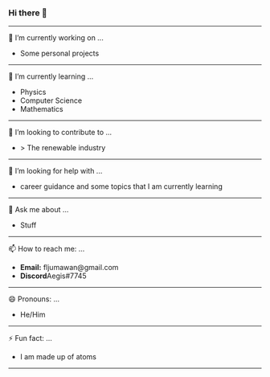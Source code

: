 ### Hi there 👋

<hr>
🔭 I’m currently working on ... 
<br>
<ul> 
        <li>Some personal projects </li>
</ul>
<hr>
🌱 I’m currently learning ... 
<br>
<ul> 
        <li>Physics </li>
        <li>Computer Science </li>
        <li>Mathematics </li>
</ul>

<hr>
👯 I’m looking to contribute to ...
<br>
<ul> 
        <li>> The renewable industry  </li>
</ul>
<hr>
🤔 I’m looking for help with ...
<br>
<ul> 
        <li>career guidance and some topics that I am currently learning </li>
</ul>
<hr>
💬 Ask me about ...
<br>
<ul> 
        <li>Stuff</li>
</ul>
<hr>
📫 How to reach me: ...
<br>
<ul> 
        <li><Strong>Email:</Strong> fljumawan@gmail.com</li>
        <li><Strong>Discord</Strong>Aegis#7745</li>
</ul>
<hr>
😄 Pronouns: ...
<br>
<ul> 
        <li>He/Him</li>
</ul>
<hr>
⚡ Fun fact: ...
<br>
<ul> 
        <li>I am made up of atoms</li>
</ul>
<hr>
